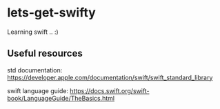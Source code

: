 # lets-get-swifty
Learning swift .. :)

## Useful resources

std documentation: https://developer.apple.com/documentation/swift/swift_standard_library

swift language guide: https://docs.swift.org/swift-book/LanguageGuide/TheBasics.html
